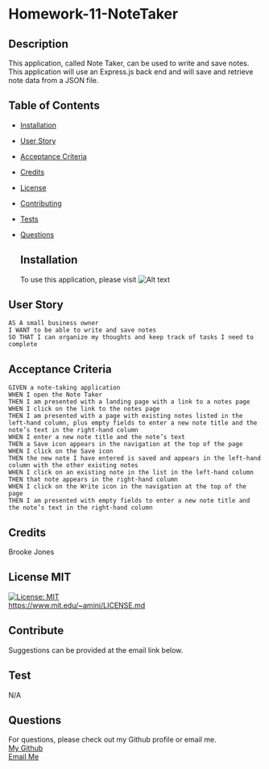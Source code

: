 # Homework-11-NoteTaker

## Description  
This application, called Note Taker, can be used to write and save notes. This application will use an Express.js back end and will save and retrieve note data from a JSON file.
  
## Table of Contents
- [Installation](#install)
- [User Story](#userstory)
- [Acceptance Criteria](#acceptancecriteria)
- [Credits](#credits)
- [License](#license)
- [Contributing](#contribute)
- [Tests](#test)
- [Questions](#questions)  

  ## Installation  
  To use this application, please visit 
  ![Alt text](/relative/path/to/img.jpg?raw=true "Optional Title")

  
## User Story
```
AS A small business owner
I WANT to be able to write and save notes
SO THAT I can organize my thoughts and keep track of tasks I need to complete
```

## Acceptance Criteria
```
GIVEN a note-taking application
WHEN I open the Note Taker
THEN I am presented with a landing page with a link to a notes page
WHEN I click on the link to the notes page
THEN I am presented with a page with existing notes listed in the left-hand column, plus empty fields to enter a new note title and the note’s text in the right-hand column
WHEN I enter a new note title and the note’s text
THEN a Save icon appears in the navigation at the top of the page
WHEN I click on the Save icon
THEN the new note I have entered is saved and appears in the left-hand column with the other existing notes
WHEN I click on an existing note in the list in the left-hand column
THEN that note appears in the right-hand column
WHEN I click on the Write icon in the navigation at the top of the page
THEN I am presented with empty fields to enter a new note title and the note’s text in the right-hand column
```

## Credits  
Brooke Jones  

## License MIT
[![License: MIT](https://img.shields.io/badge/License-MIT-yellow.svg)](https://opensource.org/licenses/MIT)  
https://www.mit.edu/~amini/LICENSE.md  
    
## Contribute  
 Suggestions can be provided at the email link below.  

## Test  
N/A

  ## Questions  
  For questions, please check out my Github profile or email me.  
 [My Github](https://www.github.com/jones406)  
[Email Me](mailto:brookejones406@gmail.com)  
